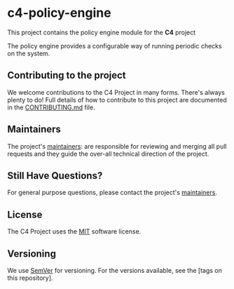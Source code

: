# c4-policy-engine
This project contains the policy engine module for the **C4** project

The policy engine provides a configurable way of running periodic checks on the system.

## Contributing to the project
We welcome contributions to the C4 Project in many forms. There's always plenty to do! Full details of how to contribute to this project are documented in the [CONTRIBUTING.md](CONTRIBUTING.md) file.

## Maintainers
The project's [maintainers](MAINTAINERS.txt): are responsible for reviewing and merging all pull requests and they guide the over-all technical direction of the project.

## Still Have Questions?
For general purpose questions, please contact the project's [maintainers](MAINTAINERS.txt).

## License <a name="license"></a>
The C4 Project uses the [MIT](LICENSE) software license.


## Versioning

We use [SemVer](http://semver.org/) for versioning. For the versions available, see the [tags on this repository].